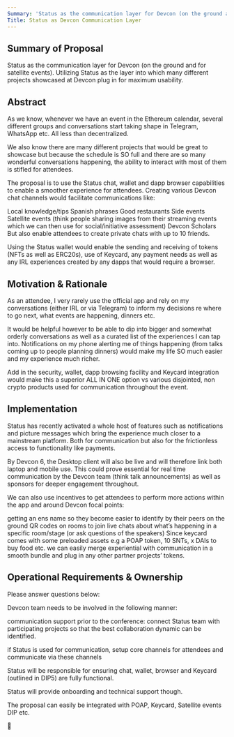 ```yaml
---
Summary: 'Status as the communication layer for Devcon (on the ground and for satellite events). Utilizing Status as the layer into which many different projects showcased at Devcon plug in for maximum usability.'
Title: Status as Devcon Communication Layer
---
```


## Summary of Proposal

Status as the communication layer for Devcon (on the ground and for satellite events). Utilizing Status as the layer into which many different projects showcased at Devcon plug in for maximum usability.

## Abstract

As we know, whenever we have an event in the Ethereum calendar, several different groups and conversations start taking shape in Telegram, WhatsApp etc. All less than decentralized.

We also know there are many different projects that would be great to showcase but because the schedule is SO full and there are so many wonderful conversations happening, the ability to interact with most of them is stifled for attendees.

The proposal is to use the Status chat, wallet and dapp browser capabilities to enable a smoother experience for attendees. Creating various Devcon chat channels would facilitate communications like:

Local knowledge/tips
Spanish phrases
Good restaurants
Side events
Satellite events (think people sharing images from their streaming events which we can then use for social/initiative assessment)
Devcon Scholars
But also enable attendees to create private chats with up to 10 friends.

Using the Status wallet would enable the sending and receiving of tokens (NFTs as well as ERC20s), use of Keycard, any payment needs as well as any IRL experiences created by any dapps that would require a browser.

## Motivation & Rationale

As an attendee, I very rarely use the official app and rely on my conversations (either IRL or via Telegram) to inform my decisions re where to go next, what events are happening, dinners etc.

It would be helpful however to be able to dip into bigger and somewhat orderly conversations as well as a curated list of the experiences I can tap into.
Notifications on my phone alerting me of things happening (from talks coming up to people planning dinners) would make my life SO much easier and my experience much richer.

Add in the security, wallet, dapp browsing facility and Keycard integration would make this a superior ALL IN ONE option vs various disjointed, non crypto products used for communication throughout the event.

## Implementation

Status has recently activated a whole host of features such as notifications and picture messages which bring the experience much closer to a mainstream platform. Both for communication but also for the frictionless access to functionality like payments.

By Devcon 6, the Desktop client will also be live and will therefore link both laptop and mobile use. This could prove essential for real time communication by the Devcon team (think talk announcements) as well as sponsors for deeper engagement throughout.

We can also use incentives to get attendees to perform more actions within the app and around Devcon focal points:

getting an ens name so they become easier to identify by their peers on the ground
QR codes on rooms to join live chats about what’s happening in a specific room/stage (or ask questions of the speakers)
Since keycard comes with some preloaded assets e.g a POAP token, 10 SNTs, x DAIs to buy food etc. we can easily merge experiential with communication in a smooth bundle and plug in any other partner projects’ tokens.

## Operational Requirements & Ownership
Please answer questions below:

Devcon team needs to be involved in the following manner:

communication support prior to the conference:
connect Status team with participating projects so that the best collaboration dynamic can be identified.

if Status is used for communication, setup core channels for attendees and communicate via these channels

Status will be responsible for ensuring chat, wallet, browser and Keycard (outlined in DIP5) are fully functional.

Status will provide onboarding and technical support though.

The proposal can easily be integrated with POAP, Keycard, Satellite events DIP etc.

:rocket:
